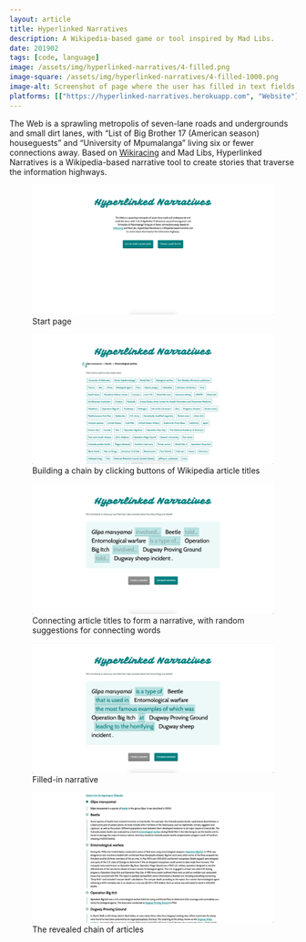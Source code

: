 ```yaml
---
layout: article
title: Hyperlinked Narratives
description: A Wikipedia-based game or tool inspired by Mad Libs.
date: 201902
tags: [code, language]
image: /assets/img/hyperlinked-narratives/4-filled.png
image-square: /assets/img/hyperlinked-narratives/4-filled-1000.png
image-alt: Screenshot of page where the user has filled in text fields between text nodes, reading, 'Glipa maruyamai' is a type of 'Beetle' that is used in 'Entomological warfare' the most famous examples of which was 'Operation Big Itch' at 'Dugway Proving Ground' leading to the horrifying 'Dugway sheep incident'.
platforms: [["https://hyperlinked-narratives.herokuapp.com", "Website"], ["https://github.com/whykatherine/hyperlinked-narratives", "GitHub"]]
---
```


The Web is a sprawling metropolis of seven-lane roads and undergrounds and small dirt lanes, with “List of Big Brother 17 (American season) houseguests” and “University of Mpumalanga” living six or fewer connections away. Based on [Wikiracing](https://en.wikipedia.org/wiki/Wikiracing) and Mad Libs, Hyperlinked Narratives is a Wikipedia-based narrative tool to create stories that traverse the information highways.

<figure role="group">
    <img src="/assets/img/hyperlinked-narratives/1-start.png" alt="Simple page with text and two buttons" loading="lazy">
    <figcaption>Start page</figcaption>
</figure>

<figure role="group">
    <img src="/assets/img/hyperlinked-narratives/2-chain.png" alt="Chain of text with a long list of text buttons" loading="lazy">
    <figcaption>Building a chain by clicking buttons of Wikipedia article titles</figcaption>
</figure>

<figure role="group">
    <img src="/assets/img/hyperlinked-narratives/3-narrative.png" alt="Light blue box with black text interspersed with input boxes" loading="lazy">
    <figcaption>Connecting article titles to form a narrative, with random suggestions for connecting words</figcaption>
</figure>

<figure role="group">
    <img src="/assets/img/hyperlinked-narratives/4-filled.png" alt="Input boxes filled in with connecting words" loading="lazy">
    <figcaption>Filled-in narrative</figcaption>
</figure>

<figure role="group">
    <img src="/assets/img/hyperlinked-narratives/5-article.png" alt="Chain of articles with connecting circles and lines" loading="lazy">
    <figcaption>The revealed chain of articles</figcaption>
</figure>